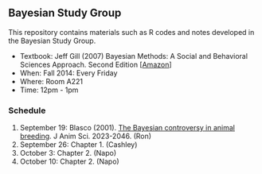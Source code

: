 ## Bayesian Study Group 
This repository contains materials such as  R codes and notes developed in the Bayesian Study Group. 

* Textbook: Jeff Gill (2007) Bayesian Methods: A Social and Behavioral Sciences Approach. Second Edition [[Amazon](http://www.amazon.com/Bayesian-Methods-Behavioral-Sciences-Statistics/dp/1584885629)]
* When: Fall 2014: Every Friday
* Where: Room A221
* Time: 12pm - 1pm 



### Schedule
1. September 19: Blasco (2001). [The Bayesian controversy in animal breeding](http://www.journalofanimalscience.org/content/79/8/2023.abstract). J Anim Sci. 2023-2046. (Ron)
2. September 26: Chapter 1. (Cashley)
3. October 3: Chapter 2. (Napo)
4. October 10: Chapter 2. (Napo)

